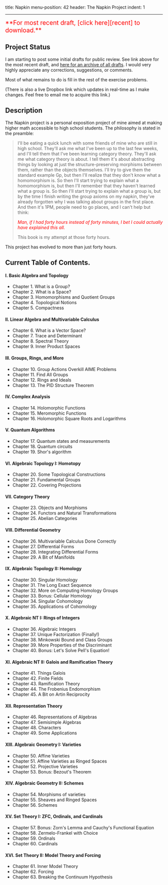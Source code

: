 title: Napkin
menu-position: 42
header: The Napkin Project
indent: 1

---

<span style="color:red; font-size: 140%;">
**For most recent draft, [click here][recent] to download.**
</span>

## Project Status
I am starting to post some initial drafts for public review.
See link above for the most recent draft,
and [here for an archive of all drafts][wp].
I would very highly appreciate any corrections, suggestions, or comments.

Most of what remains to do is fill in the rest of the exercise problems.

(There is also a live Dropbox link which updates in real-time as I make changes.
Feel free to email me to acquire this link.)

## Description
The Napkin project is a personal exposition project of mine
aimed at making higher math accessible to high school students.
The philosophy is stated in the preamble:

> I'll be eating a quick lunch with some friends of mine who are still in high school.
> They'll ask me what I've been up to the last few weeks, and I'll tell them that I've been learning category theory.
> They'll ask me what category theory is about.
> I tell them it's about abstracting things by looking at just the structure-preserving morphisms between them, rather than the objects themselves.
> I'll try to give them the standard example Gp, but then I'll realize that they don't know what a homomorphism is.
> So then I'll start trying to explain what a homomorphism is, but then I'll remember that they haven't learned what a group is.
> So then I'll start trying to explain what a group is, but by the time I finish writing the group axioms on my napkin, they've already forgotten why I was talking about groups in the first place.
> And then it's 1PM, people need to go places, and I can't help but think:
>
> *<span style="color:red;">Man, if I had forty hours instead of forty minutes, I bet I could actually have explained this all.</span>*
>
> This book is my attempt at those forty hours.

This project has evolved to more than just forty hours.

## Current Table of Contents.

#### I. Basic Algebra and Topology
+ Chapter 1. What is a Group? 
+ Chapter 2. What is a Space? 
+ Chapter 3. Homomorphisms and Quotient Groups 
+ Chapter 4. Topological Notions 
+ Chapter 5. Compactness 
#### II. Linear Algebra and Multivariable Calculus 
+ Chapter 6. What is a Vector Space? 
+ Chapter 7. Trace and Determinant 
+ Chapter 8. Spectral Theory 
+ Chapter 9. Inner Product Spaces 
#### III. Groups, Rings, and More 
+ Chapter 10. Group Actions Overkill AIME Problems 
+ Chapter 11. Find All Groups 
+ Chapter 12. Rings and Ideals 
+ Chapter 13. The PID Structure Theorem 
#### IV. Complex Analysis 
+ Chapter 14. Holomorphic Functions 
+ Chapter 15. Meromorphic Functions 
+ Chapter 16. Holomorphic Square Roots and Logarithms 
#### V. Quantum Algorithms
+ Chapter 17. Quantum states and measurements
+ Chapter 18. Quantum circuits
+ Chapter 19. Shor's algorithm
#### VI. Algebraic Topology I: Homotopy 
+ Chapter 20. Some Topological Constructions 
+ Chapter 21. Fundamental Groups 
+ Chapter 22. Covering Projections 
#### VII. Category Theory 
+ Chapter 23. Objects and Morphisms 
+ Chapter 24. Functors and Natural Transformations 
+ Chapter 25. Abelian Categories 
#### VIII. Differential Geometry
+ Chapter 26. Multivariable Calculus Done Correctly 
+ Chapter 27. Differential Forms 
+ Chapter 28. Integrating Differential Forms 
+ Chapter 29. A Bit of Manifolds
#### IX. Algebraic Topology II: Homology 
+ Chapter 30. Singular Homology 
+ Chapter 31. The Long Exact Sequence 
+ Chapter 32. More on Computing Homology Groups 
+ Chapter 33. Bonus: Cellular Homology
+ Chapter 34. Singular Cohomology
+ Chapter 35. Applications of Cohomology
#### X. Algebraic NT I: Rings of Integers 
+ Chapter 36. Algebraic Integers 
+ Chapter 37. Unique Factorization (Finally!) 
+ Chapter 38. Minkowski Bound and Class Groups 
+ Chapter 39. More Properties of the Discriminant 
+ Chapter 40. Bonus: Let's Solve Pell's Equation! 
#### XI. Algebraic NT II: Galois and Ramification Theory 
+ Chapter 41. Things Galois 
+ Chapter 42. Finite Fields 
+ Chapter 43. Ramification Theory 
+ Chapter 44. The Frobenius Endomorphism 
+ Chapter 45. A Bit on Artin Reciprocity
#### XII. Representation Theory
+ Chapter 46. Representations of Algebras
+ Chapter 47. Semisimple Algebras
+ Chapter 48. Characters
+ Chapter 49. Some Applications
#### XIII. Algebraic Geometry I: Varieties 
+ Chapter 50. Affine Varieties 
+ Chapter 51. Affine Varieties as Ringed Spaces
+ Chapter 52. Projective Varieties 
+ Chapter 53. Bonus: Bezout's Theorem
#### XIV. Algebraic Geometry II: Schemes 
+ Chapter 54. Morphisms of varieties
+ Chapter 55. Sheaves and Ringed Spaces
+ Chapter 56. Schemes
#### XV. Set Theory I: ZFC, Ordinals, and Cardinals 
+ Chapter 57. Bonus: Zorn's Lemma and Cauchy's Functional Equation
+ Chapter 58. Zermelo-Frankel with Choice 
+ Chapter 59. Ordinals 
+ Chapter 60. Cardinals 
#### XVI. Set Theory II: Model Theory and Forcing 
+ Chapter 61. Inner Model Theory 
+ Chapter 62. Forcing 
+ Chapter 63. Breaking the Continuum Hypothesis 

[recent]: https://usamo.files.wordpress.com/2016/07/napkin-2016-10-02.pdf
[wp]: https://usamo.wordpress.com/napkin/

